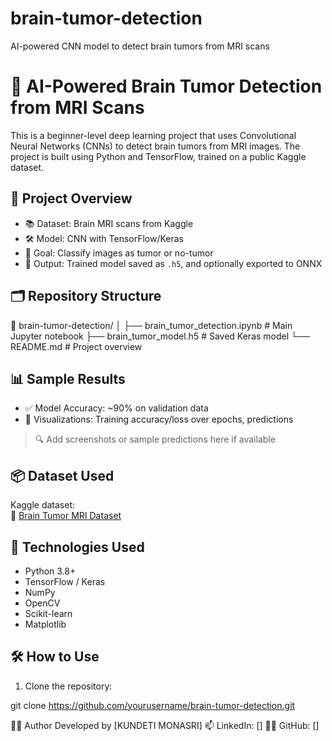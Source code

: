 # brain-tumor-detection
AI-powered CNN model to detect brain tumors from MRI scans
# 🧠 AI-Powered Brain Tumor Detection from MRI Scans

This is a beginner-level deep learning project that uses Convolutional Neural Networks (CNNs) to detect brain tumors from MRI images. The project is built using Python and TensorFlow, trained on a public Kaggle dataset.

## 📌 Project Overview

- 📚 Dataset: Brain MRI scans from Kaggle
- 🛠️ Model: CNN with TensorFlow/Keras
- 🎯 Goal: Classify images as tumor or no-tumor
- 💾 Output: Trained model saved as `.h5`, and optionally exported to ONNX

## 🗂️ Repository Structure

📁 brain-tumor-detection/
│
├── brain_tumor_detection.ipynb # Main Jupyter notebook
├── brain_tumor_model.h5 # Saved Keras model
└── README.md # Project overview

## 📊 Sample Results

- ✅ Model Accuracy: ~90% on validation data
- 🧠 Visualizations: Training accuracy/loss over epochs, predictions

> 🔍 Add screenshots or sample predictions here if available

## 📦 Dataset Used

Kaggle dataset:  
📎 [Brain Tumor MRI Dataset](https://www.kaggle.com/datasets/masoudnickparvar/brain-mri-images-for-brain-tumor-detection)

## 🧪 Technologies Used

- Python 3.8+
- TensorFlow / Keras
- NumPy
- OpenCV
- Scikit-learn
- Matplotlib

## 🛠️ How to Use

1. Clone the repository:

git clone https://github.com/yourusername/brain-tumor-detection.git


🙋‍♂️ Author
Developed by [KUNDETI MONASRI]
📫 LinkedIn: []
🧑‍💻 GitHub: []
